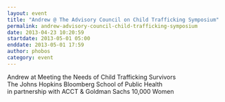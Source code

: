```yaml
---
layout: event
title: "Andrew @ The Advisory Council on Child Trafficking Symposium"
permalink: andrew-advisory-council-child-trafficking-symposium
date: 2013-04-23 10:20:59
startdate: 2013-05-01 05:00
enddate: 2013-05-01 17:59
author: phobos
category: event
---
```


Andrew at Meeting the Needs of Child Trafficking Survivors  
 The Johns Hopkins Bloomberg School of Public Health  
 in partnership with ACCT & Goldman Sachs 10,000 Women
